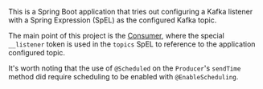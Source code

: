 This is a Spring Boot application that tries out configuring a Kafka listener with a 
Spring Expression (SpEL) as the configured Kafka topic.

The main point of this project is the 
[Consumer](src/main/java/me/itzg/trykafkatopicproperty/services/Consumer.java), where the
special `__listener` token is used in the `topics` SpEL to reference to the application configured
topic.

It's worth noting that the use of `@Scheduled` on the `Producer`'s `sendTime` method did require
scheduling to be enabled with `@EnableScheduling`.